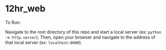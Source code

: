 # 12hr_web

To Run:

Navigate to the root directory of this repo and start a local server (ex: `python -m http.server`). Then, open your browser and navigate to the address of that local server (ex: `localhost:8000`).
